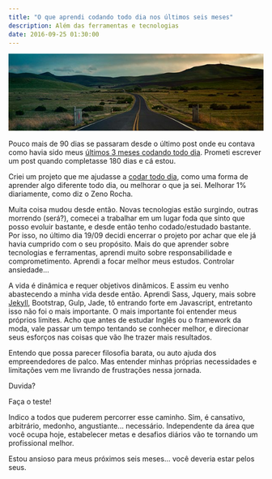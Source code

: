 ```yaml
---
title: "O que aprendi codando todo dia nos últimos seis meses"
description: Além das ferramentas e tecnologias
date: 2016-09-25 01:30:00
---
```


![imagem inspiradora de uma longa estrada](/assets/images/post14-inspired-landscape-highway.jpg)

Pouco mais de 90 dias se passaram desde o último post onde eu contava como havia sido meus [últimos 3 meses codando todo dia](http://jonathanslima.github.io/2016/tres-meses-codificando-diariamente/). Prometi escrever um post quando completasse 180 dias e cá estou.

Criei um projeto que me ajudasse a [codar todo dia](http://jonathanslima.github.io/2016/projeto-coding-everyday/), como uma forma de aprender algo diferente todo dia, ou melhorar o que ja sei. Melhorar 1% diariamente, como diz o Zeno Rocha.  

Muita coisa mudou desde então. Novas tecnologias estão surgindo, outras morrendo (será?), comecei a trabalhar em um lugar foda que sinto que posso evoluir bastante, e desde então tenho codado/estudado bastante. Por isso, no último dia 19/09 decidi encerrar o projeto por achar que ele já havia cumprido com o seu propósito. Mais do que aprender sobre tecnologias e ferramentas, aprendi muito sobre responsabilidade e comprometimento. Aprendi a focar melhor meus estudos. Controlar ansiedade...

A vida é dinâmica e requer objetivos dinâmicos. E assim eu venho abastecendo a minha vida desde então. Aprendi Sass, Jquery, mais sobre [Jekyll](http://jonathanslima.github.io/2016/problemas-de-paginacao-no-jekyll/), Bootstrap, Gulp, Jade, tô entrando forte em  Javascript, entretanto isso não foi o mais importante. O mais importante foi entender meus próprios limites. Acho que antes de estudar Inglês ou o framework da moda, vale passar um tempo tentando se conhecer melhor, e direcionar seus esforços nas coisas que vão lhe trazer mais resultados. 

Entendo que possa parecer filosofia barata, ou auto ajuda dos empreendedores de palco. Mas entender minhas próprias necessidades e limitações vem me livrando de frustrações nessa jornada.

Duvida?

Faça o teste!

Indico a todos que puderem percorrer esse caminho. Sim, é cansativo, arbitrário, medonho, angustiante... necessário. Independente da área que você ocupa hoje, estabelecer metas e desafios diários vão te tornando um profissional melhor. 

Estou ansioso para meus próximos seis meses... você deveria estar pelos seus.


